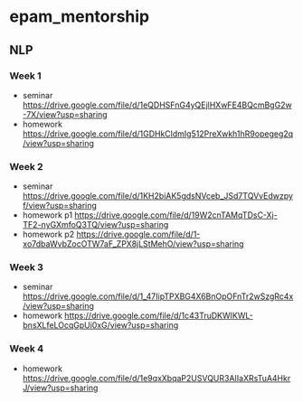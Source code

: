 # epam_mentorship

## NLP 
### Week 1
* seminar https://drive.google.com/file/d/1eQDHSFnG4yQEjlHXwFE4BQcmBgG2w-7X/view?usp=sharing
* homework https://drive.google.com/file/d/1GDHkCldmIg512PreXwkh1hR9opegeg2q/view?usp=sharing

### Week 2
* seminar https://drive.google.com/file/d/1KH2biAK5gdsNVceb_JSd7TQVvEdwzpyf/view?usp=sharing
* homework p1 https://drive.google.com/file/d/19W2cnTAMqTDsC-Xj-TF2-nyGXmfoQ3TQ/view?usp=sharing
* homework p2 https://drive.google.com/file/d/1-xo7dbaWvbZocOTW7aF_ZPX8jLStMehO/view?usp=sharing

### Week 3
* seminar https://drive.google.com/file/d/1_47IipTPXBG4X6BnOpOFnTr2wSzgRc4x/view?usp=sharing
* homework https://drive.google.com/file/d/1c43TruDKWIKWL-bnsXLfeLOcqGpUi0xG/view?usp=sharing

### Week 4
* homework https://drive.google.com/file/d/1e9qxXbqaP2USVQUR3AIIaXRsTuA4HkrJ/view?usp=sharing
